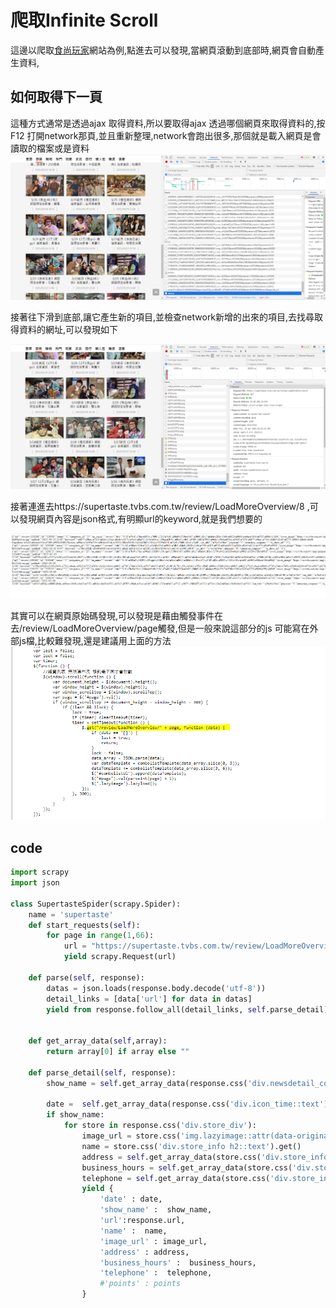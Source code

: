 # 爬取Infinite Scroll

這邊以爬取<a href = "https://supertaste.tvbs.com.tw/review">食尚玩家</a>網站為例,點進去可以發現,當網頁滾動到底部時,網頁會自動產生資料,

## 如何取得下一頁 
這種方式通常是透過ajax 取得資料,所以要取得ajax 透過哪個網頁來取得資料的,按F12 打開network那頁,並且重新整理,network會跑出很多,那個就是載入網頁是會讀取的檔案或是資料
<img src="1.PNG">


接著往下滑到底部,讓它產生新的項目,並檢查network新增的出來的項目,去找尋取得資料的網址,可以發現如下

<img src="2.PNG">




接著連進去https://supertaste.tvbs.com.tw/review/LoadMoreOverview/8 ,可以發現網頁內容是json格式,有明顯url的keyword,就是我們想要的

<img src="3.PNG">


其實可以在網頁原始碼發現,可以發現是藉由觸發事件在去/review/LoadMoreOverview/page觸發,但是一般來說這部分的js 可能寫在外部js檔,比較難發現,還是建議用上面的方法
<img src="4.PNG">



## code
```python
import scrapy
import json

class SupertasteSpider(scrapy.Spider):
    name = 'supertaste'
    def start_requests(self):       
        for page in range(1,66):
            url = "https://supertaste.tvbs.com.tw/review/LoadMoreOverview/%s" %page
            yield scrapy.Request(url)    

    def parse(self, response): 
        datas = json.loads(response.body.decode('utf-8'))   
        detail_links = [data['url'] for data in datas]     
        yield from response.follow_all(detail_links, self.parse_detail)
        
        
    def get_array_data(self,array):      
        return array[0] if array else ""
    
    def parse_detail(self, response):  
        show_name = self.get_array_data(response.css('div.newsdetail_content div.title h1::text').re(r'.*?《(.*?)》'))          
        
        date =  self.get_array_data(response.css('div.icon_time::text').re(r'(\d+/\d+/\d+).*'))   
        if show_name:     
            for store in response.css('div.store_div'):
                image_url = store.css('img.lazyimage::attr(data-original)').get()
                name = store.css('div.store_info h2::text').get()           
                address = self.get_array_data(store.css('div.store_info p::text').re(r'地址：(.*)'))
                business_hours = self.get_array_data(store.css('div.store_info p::text').re(r'時間：(.*)'))
                telephone = self.get_array_data(store.css('div.store_info p::text').re(r'電話：(.*)'))                               
                yield {                    
                    'date' : date,
                    'show_name' :  show_name,
                    'url':response.url,
                    'name' :  name,
                    'image_url' : image_url,
                    'address' : address,
                    'business_hours' :  business_hours,          
                    'telephone' :  telephone,
                    #'points' : points
                }
```


  


















